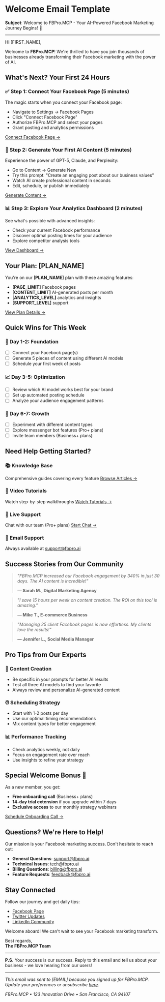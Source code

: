 # Welcome Email Template

**Subject**: Welcome to FBPro.MCP - Your AI-Powered Facebook Marketing Journey Begins! 🚀

---

Hi [FIRST_NAME],

Welcome to **FBPro.MCP**! We're thrilled to have you join thousands of businesses already transforming their Facebook marketing with the power of AI.

## What's Next? Your First 24 Hours

### ✅ Step 1: Connect Your Facebook Page (5 minutes)
The magic starts when you connect your Facebook page:
- Navigate to Settings → Facebook Pages
- Click "Connect Facebook Page"
- Authorize FBPro.MCP and select your pages
- Grant posting and analytics permissions

[Connect Facebook Page →](https://app.fbpro.ai/settings/facebook-pages)

### 🤖 Step 2: Generate Your First AI Content (5 minutes)
Experience the power of GPT-5, Claude, and Perplexity:
- Go to Content → Generate New
- Try this prompt: "Create an engaging post about our business values"
- Watch AI create professional content in seconds
- Edit, schedule, or publish immediately

[Generate Content →](https://app.fbpro.ai/content/generate)

### 📊 Step 3: Explore Your Analytics Dashboard (2 minutes)
See what's possible with advanced insights:
- Check your current Facebook performance
- Discover optimal posting times for your audience
- Explore competitor analysis tools

[View Dashboard →](https://app.fbpro.ai/dashboard)

## Your Plan: [PLAN_NAME]

You're on our **[PLAN_NAME]** plan with these amazing features:
- **[PAGE_LIMIT]** Facebook pages
- **[CONTENT_LIMIT]** AI-generated posts per month
- **[ANALYTICS_LEVEL]** analytics and insights
- **[SUPPORT_LEVEL]** support

[View Plan Details →](https://app.fbpro.ai/billing)

## Quick Wins for This Week

### 🎯 Day 1-2: Foundation
- [ ] Connect your Facebook page(s)
- [ ] Generate 5 pieces of content using different AI models
- [ ] Schedule your first week of posts

### 📈 Day 3-5: Optimization
- [ ] Review which AI model works best for your brand
- [ ] Set up automated posting schedule
- [ ] Analyze your audience engagement patterns

### 🚀 Day 6-7: Growth
- [ ] Experiment with different content types
- [ ] Explore messenger bot features (Pro+ plans)
- [ ] Invite team members (Business+ plans)

## Need Help Getting Started?

### 📚 **Knowledge Base**
Comprehensive guides covering every feature
[Browse Articles →](https://app.fbpro.ai/help)

### 🎥 **Video Tutorials**
Watch step-by-step walkthroughs
[Watch Tutorials →](https://app.fbpro.ai/tutorials)

### 💬 **Live Support**
Chat with our team (Pro+ plans)
[Start Chat →](https://app.fbpro.ai/support)

### 📧 **Email Support**
Always available at support@fbpro.ai

## Success Stories from Our Community

> *"FBPro.MCP increased our Facebook engagement by 340% in just 30 days. The AI content is incredible!"*
> 
> **— Sarah M., Digital Marketing Agency**

> *"I save 15 hours per week on content creation. The ROI on this tool is amazing."*
> 
> **— Mike T., E-commerce Business**

> *"Managing 25 client Facebook pages is now effortless. My clients love the results!"*
> 
> **— Jennifer L., Social Media Manager**

## Pro Tips from Our Experts

### 🎨 **Content Creation**
- Be specific in your prompts for better AI results
- Test all three AI models to find your favorite
- Always review and personalize AI-generated content

### ⏰ **Scheduling Strategy**
- Start with 1-2 posts per day
- Use our optimal timing recommendations
- Mix content types for better engagement

### 📊 **Performance Tracking**
- Check analytics weekly, not daily
- Focus on engagement rate over reach
- Use insights to refine your strategy

## Special Welcome Bonus 🎁

As a new member, you get:
- **Free onboarding call** (Business+ plans)
- **14-day trial extension** if you upgrade within 7 days
- **Exclusive access** to our monthly strategy webinars

[Schedule Onboarding Call →](https://calendly.com/fbpro-onboarding)

## Questions? We're Here to Help!

Our mission is your Facebook marketing success. Don't hesitate to reach out:

- **General Questions**: support@fbpro.ai
- **Technical Issues**: tech@fbpro.ai
- **Billing Questions**: billing@fbpro.ai
- **Feature Requests**: feedback@fbpro.ai

## Stay Connected

Follow our journey and get daily tips:
- [Facebook Page](https://facebook.com/fbpromcp)
- [Twitter Updates](https://twitter.com/fbpromcp)
- [LinkedIn Community](https://linkedin.com/company/fbpromcp)

Welcome aboard! We can't wait to see your Facebook marketing transform.

Best regards,  
**The FBPro.MCP Team**

---

**P.S.** Your success is our success. Reply to this email and tell us about your business - we love hearing from our users!

---

*This email was sent to [EMAIL] because you signed up for FBPro.MCP. Update your preferences or unsubscribe [here](https://app.fbpro.ai/unsubscribe?token=[UNSUBSCRIBE_TOKEN]).*

*FBPro.MCP • 123 Innovation Drive • San Francisco, CA 94107*